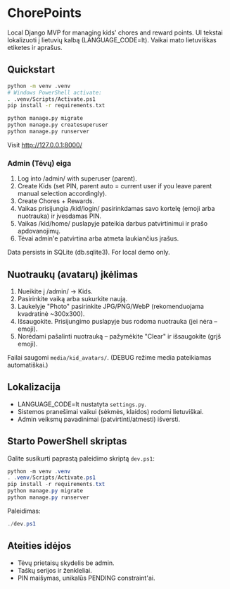 # ChorePoints

Local Django MVP for managing kids' chores and reward points. UI tekstai lokalizuoti į lietuvių kalbą (LANGUAGE_CODE=lt). Vaikai mato lietuviškas etiketes ir aprašus.

## Quickstart

```bash
python -m venv .venv
# Windows PowerShell activate:
. .venv/Scripts/Activate.ps1
pip install -r requirements.txt

python manage.py migrate
python manage.py createsuperuser
python manage.py runserver
```

Visit http://127.0.0.1:8000/

### Admin (Tėvų) eiga
1. Log into /admin/ with superuser (parent).
2. Create Kids (set PIN, parent auto = current user if you leave parent manual selection accordingly).
3. Create Chores + Rewards.
4. Vaikas prisijungia /kid/login/ pasirinkdamas savo kortelę (emoji arba nuotrauka) ir įvesdamas PIN.
5. Vaikas /kid/home/ puslapyje pateikia darbus patvirtinimui ir prašo apdovanojimų.
6. Tėvai admin'e patvirtina arba atmeta laukiančius įrašus.

Data persists in SQLite (db.sqlite3). For local demo only.

## Nuotraukų (avatarų) įkėlimas
1. Nueikite į /admin/ -> Kids.
2. Pasirinkite vaiką arba sukurkite naują.
3. Laukelyje "Photo" pasirinkite JPG/PNG/WebP (rekomenduojama kvadratinė ~300x300).
4. Išsaugokite. Prisijungimo puslapyje bus rodoma nuotrauka (jei nėra – emoji).
5. Norėdami pašalinti nuotrauką – pažymėkite "Clear" ir išsaugokite (grįš emoji).

Failai saugomi `media/kid_avatars/`. (DEBUG režime media pateikiamas automatiškai.)

## Lokalizacija
- LANGUAGE_CODE=lt nustatyta `settings.py`.
- Sistemos pranešimai vaikui (sėkmės, klaidos) rodomi lietuviškai.
- Admin veiksmų pavadinimai (patvirtinti/atmesti) išversti.

## Starto PowerShell skriptas
Galite susikurti paprastą paleidimo skriptą `dev.ps1`:

```powershell
python -m venv .venv
. .venv/Scripts/Activate.ps1
pip install -r requirements.txt
python manage.py migrate
python manage.py runserver
```

Paleidimas:

```powershell
./dev.ps1
```

## Ateities idėjos
- Tėvų prietaisų skydelis be admin.
- Taškų serijos ir ženkleliai.
- PIN maišymas, unikalūs PENDING constraint'ai.
